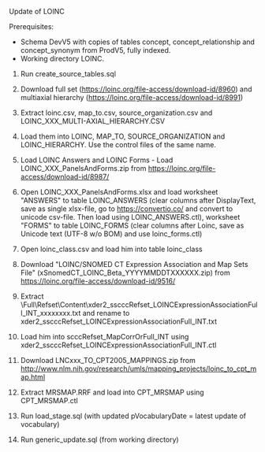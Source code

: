 Update of LOINC

Prerequisites:
- Schema DevV5 with copies of tables concept, concept_relationship and concept_synonym from ProdV5, fully indexed. 
- Working directory LOINC.

1. Run create_source_tables.sql
2. Download full set (https://loinc.org/file-access/download-id/8960)
   and multiaxial hierarchy (https://loinc.org/file-access/download-id/8991)

3. Extract loinc.csv, map_to.csv, source_organization.csv and LOINC_XXX_MULTI-AXIAL_HIERARCHY.CSV
4. Load them into LOINC, MAP_TO, SOURCE_ORGANIZATION and LOINC_HIERARCHY. Use the control files of the same name.

5. Load LOINC Answers and LOINC Forms - Load LOINC_XXX_PanelsAndForms.zip from https://loinc.org/file-access/download-id/8987/
6. Open LOINC_XXX_PanelsAndForms.xlsx and load worksheet "ANSWERS" to table LOINC_ANSWERS (clear columns after DisplayText, save as single xlsx-file, 
   go to https://convertio.co/ and convert to unicode csv-file. Then load using LOINC_ANSWERS.ctl), worksheet "FORMS" to table LOINC_FORMS (clear columns after Loinc, save as Unicode text (UTF-8 w/o BOM) 
   and use loinc_forms.ctl)

7. Open loinc_class.csv and load him into table loinc_class

8. Download "LOINC/SNOMED CT Expression Association and Map Sets File" (xSnomedCT_LOINC_Beta_YYYYMMDDTXXXXXX.zip) from https://loinc.org/file-access/download-id/9516/
9. Extract \Full\Refset\Content\xder2_sscccRefset_LOINCExpressionAssociationFull_INT_xxxxxxxx.txt and rename to xder2_sscccRefset_LOINCExpressionAssociationFull_INT.txt
10. Load him into scccRefset_MapCorrOrFull_INT using xder2_sscccRefset_LOINCExpressionAssociationFull_INT.ctl

11. Download LNCxxx_TO_CPT2005_MAPPINGS.zip from http://www.nlm.nih.gov/research/umls/mapping_projects/loinc_to_cpt_map.html
12. Extract MRSMAP.RRF and load into CPT_MRSMAP using CPT_MRSMAP.ctl

13. Run load_stage.sql (with updated pVocabularyDate = latest update of vocabulary)
14. Run generic_update.sql (from working directory)

 